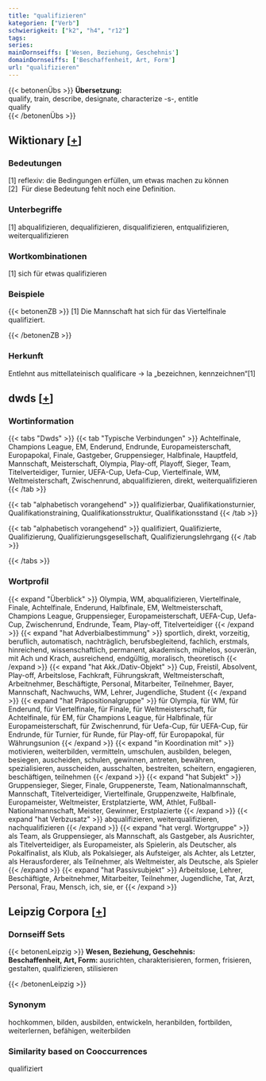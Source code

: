 ```yaml
---
title: "qualifizieren"
kategorien: ["Verb"]
schwierigkeit: ["k2", "h4", "r12"]
tags:
series:
mainDornseiffs: ['Wesen, Beziehung, Geschehnis']
domainDornseiffs: ['Beschaffenheit, Art, Form']
url: "qualifizieren"
---
```


{{< betonenÜbs >}}
**Übersetzung:**  
qualify, train, describe, designate, characterize -s-, entitle  
qualify  
{{< /betonenÜbs >}}

## Wiktionary [[+](https://de.wiktionary.org/wiki/qualifizieren)]

### Bedeutungen
[1] reflexiv: die Bedingungen erfüllen, um etwas machen zu können  
[2]  Für diese Bedeutung fehlt noch eine Definition.  

### Unterbegriffe
[1] abqualifizieren, dequalifizieren, disqualifizieren, entqualifizieren, weiterqualifizieren  

### Wortkombinationen
[1] sich für etwas qualifizieren  

### Beispiele
{{< betonenZB >}}
[1] Die Mannschaft hat sich für das Viertelfinale qualifiziert.  

{{< /betonenZB >}}
### Herkunft
Entlehnt aus mittellateinisch qualificare → la „bezeichnen, kennzeichnen“[1]  



## dwds [[+](https://www.dwds.de/wb/qualifizieren)]

### Wortinformation
{{< tabs "Dwds" >}}
{{< tab "Typische Verbindungen" >}}
Achtelfinale, Champions League, EM, Enderund, Endrunde, Europameisterschaft, Europapokal, Finale, Gastgeber, Gruppensieger, Halbfinale, Hauptfeld, Mannschaft, Meisterschaft, Olympia, Play-off, Playoff, Sieger, Team, Titelverteidiger, Turnier, UEFA-Cup, Uefa-Cup, Viertelfinale, WM, Weltmeisterschaft, Zwischenrund, abqualifizieren, direkt, weiterqualifizieren
{{< /tab >}}

{{< tab "alphabetisch vorangehend" >}}
qualifizierbar, Qualifikationsturnier, Qualifikationstraining, Qualifikationsstruktur, Qualifikationsstand
{{< /tab >}}

{{< tab "alphabetisch vorangehend" >}}
qualifiziert, Qualifizierte, Qualifizierung, Qualifizierungsgesellschaft, Qualifizierungslehrgang
{{< /tab >}}

{{< /tabs >}}

### Wortprofil
{{< expand "Überblick" >}} Olympia, WM, abqualifizieren, Viertelfinale, Finale, Achtelfinale, Enderund, Halbfinale, EM, Weltmeisterschaft, Champions League, Gruppensieger, Europameisterschaft, UEFA-Cup, Uefa-Cup, Zwischenrund, Endrunde, Team, Play-off, Titelverteidiger {{< /expand >}}
{{< expand "hat Adverbialbestimmung" >}} sportlich, direkt, vorzeitig, beruflich, automatisch, nachträglich, berufsbegleitend, fachlich, erstmals, hinreichend, wissenschaftlich, permanent, akademisch, mühelos, souverän, mit Ach und Krach, ausreichend, endgültig, moralisch, theoretisch {{< /expand >}}
{{< expand "hat Akk./Dativ-Objekt" >}} Cup, Freistil, Absolvent, Play-off, Arbeitslose, Fachkraft, Führungskraft, Weltmeisterschaft, Arbeitnehmer, Beschäftigte, Personal, Mitarbeiter, Teilnehmer, Bayer, Mannschaft, Nachwuchs, WM, Lehrer, Jugendliche, Student {{< /expand >}}
{{< expand "hat Präpositionalgruppe" >}} für Olympia, für WM, für Enderund, für Viertelfinale, für Finale, für Weltmeisterschaft, für Achtelfinale, für EM, für Champions League, für Halbfinale, für Europameisterschaft, für Zwischenrund, für Uefa-Cup, für UEFA-Cup, für Endrunde, für Turnier, für Runde, für Play-off, für Europapokal, für Währungsunion {{< /expand >}}
{{< expand "in Koordination mit" >}} motivieren, weiterbilden, vermitteln, umschulen, ausbilden, belegen, besiegen, auscheiden, schulen, gewinnen, antreten, bewähren, spezialisieren, ausscheiden, ausschalten, bestreiten, scheitern, engagieren, beschäftigen, teilnehmen {{< /expand >}}
{{< expand "hat Subjekt" >}} Gruppensieger, Sieger, Finale, Gruppenerste, Team, Nationalmannschaft, Mannschaft, Titelverteidiger, Viertelfinale, Gruppenzweite, Halbfinale, Europameister, Weltmeister, Erstplatzierte, WM, Athlet, Fußball-Nationalmannschaft, Meister, Gewinner, Erstplazierte {{< /expand >}}
{{< expand "hat Verbzusatz" >}} abqualifizieren, weiterqualifizieren, nachqualifizieren {{< /expand >}}
{{< expand "hat vergl. Wortgruppe" >}} als Team, als Gruppensieger, als Mannschaft, als Gastgeber, als Ausrichter, als Titelverteidiger, als Europameister, als Spielerin, als Deutscher, als Pokalfinalist, als Klub, als Pokalsieger, als Aufsteiger, als Achter, als Letzter, als Herausforderer, als Teilnehmer, als Weltmeister, als Deutsche, als Spieler {{< /expand >}}
{{< expand "hat Passivsubjekt" >}} Arbeitslose, Lehrer, Beschäftigte, Arbeitnehmer, Mitarbeiter, Teilnehmer, Jugendliche, Tat, Arzt, Personal, Frau, Mensch, ich, sie, er {{< /expand >}}

## Leipzig Corpora [[+](https://corpora.uni-leipzig.de/en/res?word=qualifizieren&corpusId=deu_newscrawl-public_2018)]

### Dornseiff Sets
{{< betonenLeipzig >}}
**Wesen, Beziehung, Geschehnis:**  
**Beschaffenheit, Art, Form:** ausrichten, charakterisieren, formen, frisieren, gestalten, qualifizieren, stilisieren  

{{< /betonenLeipzig >}}

### Synonym
hochkommen, bilden, ausbilden, entwickeln, heranbilden, fortbilden, weiterlernen, befähigen, weiterbilden


### Similarity based on Cooccurrences
qualifiziert

